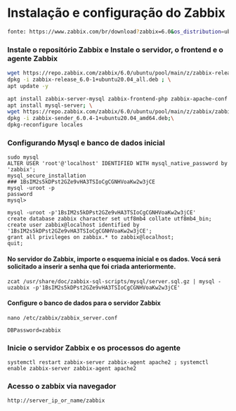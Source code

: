 # Instalação e configuração do Zabbix

~~~sh
fonte: https://www.zabbix.com/br/download?zabbix=6.0&os_distribution=ubuntu&os_version=20.04_focal&db=mysql&ws=apache
~~~
### Instale o repositório Zabbix e Instale o servidor, o frontend e o agente Zabbix
~~~sh
wget https://repo.zabbix.com/zabbix/6.0/ubuntu/pool/main/z/zabbix-release/zabbix-release_6.0-1+ubuntu20.04_all.deb ; \
dpkg -i zabbix-release_6.0-1+ubuntu20.04_all.deb ; \
apt update -y
~~~
~~~sh
apt install zabbix-server-mysql zabbix-frontend-php zabbix-apache-conf zabbix-sql-scripts zabbix-agent -y ; \
apt install mysql-server; \
wget https://repo.zabbix.com/zabbix/6.0/ubuntu/pool/main/z/zabbix/zabbix-sender_6.0.4-1%2Bubuntu20.04_amd64.deb; \
dpkg -i zabbix-sender_6.0.4-1+ubuntu20.04_amd64.deb;\
dpkg-reconfigure locales
~~~

### Configurando Mysql e banco de dados inicial

~~~
sudo mysql
ALTER USER 'root'@'localhost' IDENTIFIED WITH mysql_native_password by 'zabbix';
mysql_secure_installation
### 1BsIM2s5kDPst2GZe9vHA3TSIoCgCGNHVoaKw2w3jCE
mysql -uroot -p
password
mysql> 
~~~
~~~
mysql -uroot -p'1BsIM2s5kDPst2GZe9vHA3TSIoCgCGNHVoaKw2w3jCE'
create database zabbix character set utf8mb4 collate utf8mb4_bin;
create user zabbix@localhost identified by '1BsIM2s5kDPst2GZe9vHA3TSIoCgCGNHVoaKw2w3jCE';
grant all privileges on zabbix.* to zabbix@localhost;
quit;
~~~

#### No servidor do Zabbix, importe o esquema inicial e os dados. Vocá será solicitado a inserir a senha que foi criada anteriormente.
~~~
zcat /usr/share/doc/zabbix-sql-scripts/mysql/server.sql.gz | mysql -uzabbix -p'1BsIM2s5kDPst2GZe9vHA3TSIoCgCGNHVoaKw2w3jCE'
~~~

#### Configure o banco de dados para o servidor Zabbix
~~~
nano /etc/zabbix/zabbix_server.conf
~~~
~~~
DBPassword=zabbix
~~~

### Inicie o servidor Zabbix e os processos do agente
~~~
systemctl restart zabbix-server zabbix-agent apache2 ; systemctl enable zabbix-server zabbix-agent apache2
~~~

### Acesso o zabbix via navegador 
~~~
http://server_ip_or_name/zabbix
~~~
